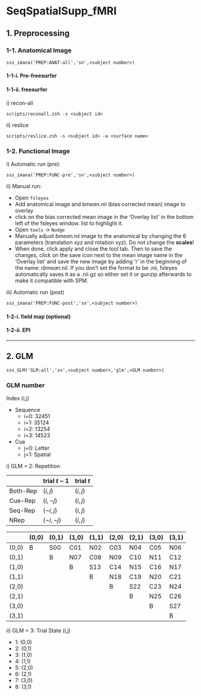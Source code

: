 # SeqSpatialSupp_fMRI

## 1. Preprocessing

### 1-1. Anatomical Image

```
sss_imana('PREP:ANAT-all','sn',<subject number>)
```

#### 1-1-i. Pre-freesurfer

#### 1-1-ii. freesurfer

i) recon-all
```
scripts/reconall.zsh -s <subject id>
```

ii) reslice
```
scripts/reslice.zsh -s <subject id> -a <surface name>
```

### 1-2. Functional Image

i) Automatic run (pre):
```
sss_imana('PREP:FUNC-pre','sn',<subject number>)
```

ii) Manual run:
- Open `fsleyes`
- Add anatomical image and b*mean.nii* (bias corrected mean) image to overlay
- click on the bias corrected mean image in the ‘Overlay list' in the bottom left of the fsleyes window. list to highlight it.
- Open `tools` -> `Nudge`
- Manually adjust *bmean.nii* image to the anatomical by changing the 6 parameters (translation xyz and rotation xyz). Do not change the **scales**!
- When done, click apply and close the tool tab. Then to save the changes, click on the save icon next to the mean image name in the ‘Overlay list’ and save the new image by adding ‘r’ in the beginning of the name: r*bmean.nii*. If you don’t set the format to be .nii, fsleyes automatically saves it as a .nii.gz so either set it or gunzip afterwards to make it compatible with SPM.

iii) Automatic run (post)
```
sss_imana('PREP:FUNC-post','sn',<subject number>)
```

#### 1-2-i. field map (optional)

#### 1-2-ii. EPI

---

## 2. GLM 

```
sss_GLM('GLM:all','sn',<subject number>,'glm',<GLM number>)
```

### GLM number

Index (i,j)
- Sequence
	- i=0: 32451
	- i=1: 35124
	- i=2: 13254
	- i=3: 14523
- Cue
	- j=0: Letter
	- j=1: Spatial

i) GLM = 2: Repetition

|  | trial $t-1$ | trial $t$ |
|---------|---------|---------|
| Both-Rep| $(i,j)$ | $(i,j)$ |
| Cue-Rep | $(i,\neg j)$ | $(i,j)$ |
| Seq-Rep | $(\neg i,j)$ | $(i,j)$ |
| NRep    | $(\neg i,\neg j)$ | $(i,j)$ |

|     |(0,0)|(0,1)|(1,0)|(1,1)|(2,0)|(2,1)|(3,0)|(3,1)| 
|-----|-----|-----|-----|-----|-----|-----|-----|-----|
|(0,0)|  B  | S00 | C01 | N02 | C03 | N04 | C05 | N06 |
|(0,1)|     |  B  | N07 | C08 | N09 | C10 | N11 | C12 |
|(1,0)|     |     |  B  | S13 | C14 | N15 | C16 | N17 |
|(1,1)|     |     |     |  B  | N18 | C19 | N20 | C21 |
|(2,0)|     |     |     |     |  B  | S22 | C23 | N24 |
|(2,1)|     |     |     |     |     |  B  | N25 | C26 |
|(3,0)|     |     |     |     |     |     |  B  | S27 |
|(3,1)|     |     |     |     |     |     |     |  B  |

ii) GLM = 3: Trial State (i,j)
- 1: (0,0)
- 2: (0,1)
- 3: (1,0)
- 4: (1,1)
- 5: (2,0)
- 6: (2,1)
- 7: (3,0)
- 8: (3,1)
